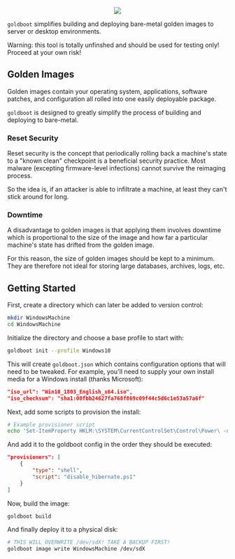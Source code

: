 <p align="center">
	<img src="https://raw.githubusercontent.com/goldboot/goldboot/master/.github/images/logo-bg-256.png" />
</p>

`goldboot` simplifies building and deploying bare-metal golden images to server
or desktop environments.

Warning: this tool is totally unfinshed and should be used for testing only! Proceed
at your own risk!

## Golden Images

Golden images contain your operating system, applications, software patches, and
configuration all rolled into one easily deployable package.

`goldboot` is designed to greatly simplify the process of building and deploying
to bare-metal.

### Reset Security

Reset security is the concept that periodically rolling back a machine's state to a
"known clean" checkpoint is a beneficial security practice. Most malware (excepting
firmware-level infections) cannot survive the reimaging process.

So the idea is, if an attacker is able to infiltrate a machine, at least they can't stick around for long.

### Downtime

A disadvantage to golden images is that applying them involves downtime which is
proportional to the size of the image and how far a particular machine's state
has drifted from the golden image.

For this reason, the size of golden images should be kept to a minimum. They are
therefore not ideal for storing large databases, archives, logs, etc.

## Getting Started

First, create a directory which can later be added to version control:
```sh
mkdir WindowsMachine
cd WindowsMachine
```

Initialize the directory and choose a base profile to start with:
```sh
goldboot init --profile Windows10
```

This will create `goldboot.json` which contains configuration options that will
need to be tweaked. For example, you'll need to supply your own install media for
a Windows install (thanks Microsoft):

```json
"iso_url": "Win10_1803_English_x64.iso",
"iso_checksum": "sha1:08fbb24627fa768f869c09f44c5d6c1e53a57a6f"
```

Next, add some scripts to provision the install:

```sh
# Example provisioner script
echo 'Set-ItemProperty HKLM:\SYSTEM\CurrentControlSet\Control\Power\ -name HibernateEnabled -value 0' >disable_hibernate.ps1
```

And add it to the goldboot config in the order they should be executed:
```json
"provisioners": [
	{
		"type": "shell",
		"script": "disable_hibernate.ps1"
	}
]
```

Now, build the image:
```sh
goldboot build
```

And finally deploy it to a physical disk:
```sh
# THIS WILL OVERWRITE /dev/sdX! TAKE A BACKUP FIRST!
goldboot image write WindowsMachine /dev/sdX
```